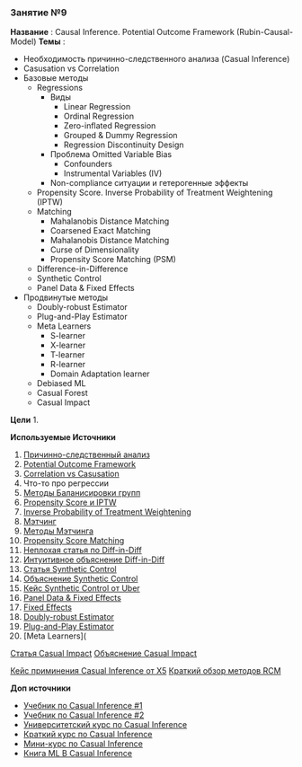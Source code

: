 ### Занятие №9

**Название** : Causal Inference. Potential Outcome Framework (Rubin-Causal-Model)
**Темы** : 
  * Необходимость причинно-следственного анализа (Casual Inference)
  * Casusation vs Correlation
  * Базовые методы
    * Regressions
      * Виды 
        * Linear Regression
        * Ordinal Regression
        * Zero-inflated Regression
        * Grouped & Dummy Regression
        * Regression Discontinuity Design
      * Проблема Omitted Variable Bias
        * Confounders
        * Instrumental Variables (IV)
      * Non-compliance ситуации и гетерогенные эффекты
    * Propensity Score. Inverse  Probability of Treatment Weightening  (IPTW)
    * Matching
      * Mahalanobis Distance Matching
      * Coarsened Exact Matching
      * Mahalanobis Distance Matching
      * Curse of Dimensionality
      * Propensity Score Matching (PSM) 
    * Difference-in-Difference
    * Synthetic Control
    * Panel Data & Fixed Effects
  * Продвинутые методы
    * Doubly-robust Estimator
    * Plug-and-Play Estimator
    * Meta Learners
      * S-learner
      * X-learner
      * T-learner
      * R-learner
      * Domain Adaptation learner
    * Debiased ML
    * Casual Forest
    * Casual Impact
    
**Цели**
  1. 

**Используемые Источники**
1. [Причинно-следственный анализ](https://matheusfacure.github.io/python-causality-handbook/01-Introduction-To-Causality.html)
2. [Potential Outcome Framework](https://alexdeng.github.io/causal/rcm.html#randomization-and-unconfoundedness)
3. [Correlation vs Casusation](https://en.wikipedia.org/wiki/Correlation_does_not_imply_causation)
4. Что-то про регрессии
5. [Методы Баланисировки групп](https://habr.com/ru/companies/X5Tech/articles/780690/)
6. [Propensity Score и IPTW](https://matheusfacure.github.io/python-causality-handbook/11-Propensity-Score.html)
7. [Inverse  Probability of Treatment Weightening](https://alexdeng.github.io/causal/rcm.html#ipw)
8. [Мэтчинг](https://matheusfacure.github.io/python-causality-handbook/10-Matching.html)
9. [Методы Мэтчинга](https://cran.r-project.org/web/packages/MatchIt/vignettes/matching-methods.html)
10. [Propensity Score Matching](https://www.youtube.com/watch?v=rBv39pK1iEs&t=2148s)
11. [Неплохая статья по Diff-in-Diff](https://habr.com/ru/companies/X5Tech/articles/867734/)
12. [Интуитивное объяснение Diff-in-Diff](https://matheusfacure.github.io/python-causality-handbook/13-Difference-in-Differences.html)
13. [Статья Synthetic Control](https://economics.mit.edu/sites/default/files/publications/jel.20191450.pdf)
14. [Объяснение Synthetic Control](https://matheusfacure.github.io/python-causality-handbook/15-Synthetic-Control.html)
15. [Кейс Synthetic Control от Uber](https://www.youtube.com/watch?v=j5DoJV5S2Ao)
16. [Panel Data & Fixed Effects](https://matheusfacure.github.io/python-causality-handbook/14-Panel-Data-and-Fixed-Effects.html)
17. [Fixed Effects](https://theeffectbook.net/ch-FixedEffects.html)
18. [Doubly-robust Estimator](https://matheusfacure.github.io/python-causality-handbook/12-Doubly-Robust-Estimation.html)
19. [Plug-and-Play Estimator](https://matheusfacure.github.io/python-causality-handbook/20-Plug-and-Play-Estimators.html)
20. [Meta Learners](


[Статья Casual Impact](https://projecteuclid.org/journals/annals-of-applied-statistics/volume-9/issue-1/Inferring-causal-impact-using-Bayesian-structural-time-series-models/10.1214/14-AOAS788.full)
[Объяснение Casual Impact](https://www.youtube.com/watch?v=0_bl0A-cXcY)

[Кейс приминения Casual Inference от X5](https://habr.com/ru/companies/X5Tech/articles/768008/)
[Краткий обзор методов RCM](https://koch-kir.medium.com/causal-inference-from-observational-data-или-как-провести-а-в-тест-без-а-в-теста-afb84f2579f2#507b)

**Доп источники**
* [Учебник по Casual Inference #1](https://miguelhernan.org/whatifbook)
* [Учебник по Casual Inference #2](https://library.fa.ru/files/Imbens.pdf)
* [Университетский курс по Casual Inference](https://www.cs.uic.edu/~elena/courses/fall19/cs594cil.html)
* [Краткий курс по Casual Inference](https://www.youtube.com/watch?v=CfzO4IEMVUk&list=PLoazKTcS0Rzb6bb9L508cyJ1z-U9iWkA0)
* [Мини-курс по Casual Inference](https://www.youtube.com/watch?v=zvrcyqcN9Wo&t=4243s)
* [Книга ML В Casual Inference](https://causalml-book.org/)
